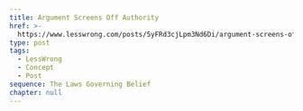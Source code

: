 ```yaml
---
title: Argument Screens Off Authority
href: >-
  https://www.lesswrong.com/posts/5yFRd3cjLpm3Nd6Di/argument-screens-off-authority
type: post
tags:
  - LessWrong
  - Concept
  - Post
sequence: The Laws Governing Belief
chapter: null
---
```


